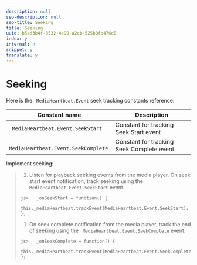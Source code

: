 ```yaml
---
description: null
seo-description: null
seo-title: Seeking
title: Seeking
uuid: b5ad3b4f-3532-4e99-a2cb-525b8fb476d0
index: y
internal: n
snippet: y
translate: y
---
```


# Seeking

Here is the ` MediaHeartbeat.Event` seek tracking constants reference: 


|  Constant name  | Description  |
|---|---|
|  ` MediaHeartbeat.Event.SeekStart`  | Constant for tracking Seek Start event  |
|  ` MediaHeartbeat.Event.SeekComplete`  | Constant for tracking Seek Complete event  |

Implement seeking:

>1. Listen for playback seeking events from the media player. On seek start event notification, track seeking using the ` MediaHeartbeat.Event.SeekStart` event.
>
>   ```
>   js>   _onSeekStart = function() { 
>       this._mediaHeartbeat.trackEvent(MediaHeartbeat.Event.SeekStart); 
>   };
>   ```
>
>1. On seek complete notification from the media player, track the end of seeking using the ` MediaHeartbeat.Event.SeekComplete` event.
>
>   ```
>   js>   _onSeekComplete = function() { 
>       this._mediaHeartbeat.trackEvent(MediaHeartbeat.Event.SeekComplete); 
>   };
>   ```
>
